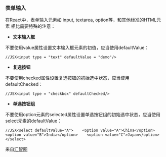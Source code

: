 ### 表单输入

在React中，表单输入元素如 input, textarea, option等，和其他标准的HTML元素 相比需要特殊的注意：

- **文本输入框**

不要使用value属性设置文本输入框元素的初值，应当使用defaultValue：

```
//JSX<input type = "text" defaultValue = "demo"/>  
```

- **复选按钮**

不要使用checked属性设置复选按钮的初始选中状态，应当使用defaultChecked：

```
//JSX<input type = "checkbox" defaultChecked/> 
```

- **单选按钮组**

不要使用option元素的selected属性设置单选按钮组的初始选中状态，应当使用 select元素的defaultValue：

```
//JSX<select defaultValue="A">    <option value="A">China</option>    <option value="B">India</option>    <option value="C">Japan</option></select>
```

来自[汇智网](http://www.hubwiz.com/class/552762019964049d1872fc88)
